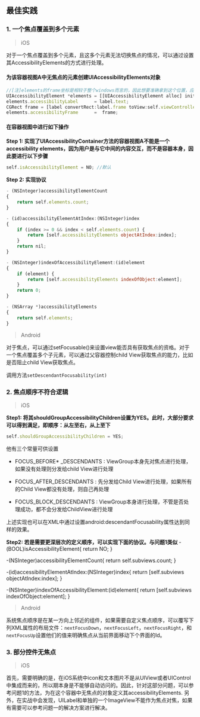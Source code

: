 ## 最佳实践

### 1. 一个焦点覆盖到多个元素

> iOS

对于一个焦点覆盖到多个元素，且这多个元素无法切换焦点的情况，可以通过设置其AccessibilityElements的方式进行处理。

#### 为该容器视图A中无焦点的元素创建UIAccessibilityElements对象

```js
//[注]elements的frame坐标是相较于整个windows而言的，因此想要准确拿到这个位置，应该传入当前VC的view来作为相对位置
UIAccessibilityElement *elements = [[UIAccessibilityElement alloc] initWithAccessibilityContainer:label];
elements.accessibilityLabel      = label.text;
CGRect frame = [label convertRect:label.frame toView:self.viewController.view];
elements.accessibilityFrame      =  frame;
```

#### 在容器视图中进行如下操作

**Step 1: 实现了UIAccessibilityContainer方法的容器视图A不能是一个accessibility elements，因为用户是与它中间的内容交互，而不是容器本身，因此要进行以下步骤**

```js
self.isAccessibilityElement = NO; //默认
```

**Step 2: 实现协议**

```js
- (NSInteger)accessibilityElementCount
{
    return self.elements.count;
}

- (id)accessibilityElementAtIndex:(NSInteger)index
{
    if (index >= 0 && index < self.elements.count) {
        return [self.accessibilityElements objectAtIndex:index];
    }
    return nil;
}

- (NSInteger)indexOfAccessibilityElement:(id)element
{
    if (element) {
        return [self.accessibilityElements indexOfObject:element];
    }
    return 0;
}

- (NSArray *)accessibilityElements
{
    return self.elements;
}
```

> Android

对于焦点，可以通过setFocusable()来设置view能否具有获取焦点的资格。对于一个焦点覆盖多个子元素，可以通过父容器控制child View获取焦点的能力，比如是否阻止child View获取焦点。

调用方法`setDescendantFocusability(int)`

### 2. 焦点顺序不符合逻辑

> iOS

**Step1: 将其shouldGroupAccessibilityChildren设置为YES。此时，大部分要求可以得到满足，即顺序：从左至右，从上至下**
```js
self.shouldGroupAccessibilityChildren = YES;
```

他有三个常量可供设置 

* FOCUS_BEFORE* _DESCENDANTS : ViewGroup本身先对焦点进行处理，如果没有处理则分发给child View进行处理

* FOCUS_AFTER_DESCENDANTS : 先分发给Child View进行处理，如果所有的Child View都没有处理，则自己再处理

* FOCUS_BLOCK_DESCENDANTS : ViewGroup本身进行处理，不管是否处理成功，都不会分发给ChildView进行处理

上述实现也可以在XML中通过设置android:descendantFocusability属性达到同样的效果。

**Step2: 若是需要更深层次的定义顺序，可以实现下面的协议。与问题1类似**
-(BOOL)isAccessibilityElement{
    return NO;
}

-(NSInteger)accessibilityElementCount{
    return self.subviews.count;
}

-(id)accessibilityElementAtIndex:(NSInteger)index{
    return [self.subviews objectAtIndex:index];
}

-(NSInteger)indexOfAccessibilityElement:(id)element{
    return [self.subviews indexOfObject:element];
}


> Android

系统焦点顺序是在某一方向上邻近的组件，如果需要自定义焦点顺序，可以覆写下列XML属性的布局文件：`nextFocusDown`，`nextFocusLeft`，`nextFocusRight`，和`nextFocusUp`设置他们的值来明确焦点从当前界面移动下个界面的Id。

### 3. 部分控件无焦点

> iOS

首先，需要明确的是，在iOS系统中icon和文本图片不是从UIView或者UIControl中集成而来的，所以期本身是不能够自动访问的。因此，针对这部分问题，可以参考问题1的方法，为在这个容器中无焦点的对象定义其accessibilityElements.
另外，在实战中会发现，UILabel和单独的一个ImageView不能作为焦点对焦，如果有需要可以参考问题一的解决方案进行解决。

